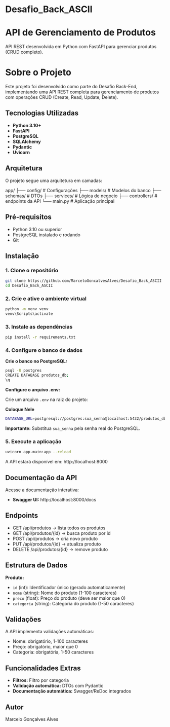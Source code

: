 # Desafio_Back_ASCII
# API de Gerenciamento de Produtos

API REST desenvolvida em Python com FastAPI para gerenciar produtos (CRUD completo).

# Sobre o Projeto

Este projeto foi desenvolvido como parte do Desafio Back-End, implementando uma API REST completa para gerenciamento de produtos com operações CRUD (Create, Read, Update, Delete).

## Tecnologias Utilizadas

- **Python 3.10+**
- **FastAPI**
- **PostgreSQL**
- **SQLAlchemy**
- **Pydantic**
- **Uvicorn**

## Arquitetura

O projeto segue uma arquitetura em camadas:

app/
├── config/         # Configurações
├── models/         # Modelos do banco
├── schemas/        # DTOs
├── services/       # Lógica de negocio
├── controllers/    # endpoints da API 
└── main.py         # Aplicação principal


## Pré-requisitos

- Python 3.10 ou superior
- PostgreSQL instalado e rodando
- Git

## Instalação

### 1. Clone o repositório
```bash
git clone https://github.com/MarceloGoncalvesAlves/Desafio_Back_ASCII
cd Desafio_Back_ASCII
```

### 2. Crie e ative o ambiente virtual
```bash
python -m venv venv
venv\Scripts\activate
```

### 3. Instale as dependências
```bash
pip install -r requirements.txt
```

### 4. Configure o banco de dados

**Crie o banco no PostgreSQL:**
```bash
psql -U postgres
CREATE DATABASE produtos_db;
\q
```

**Configure o arquivo .env:**

Crie um arquivo `.env` na raiz do projeto:

**Coloque Nele**
```bash
DATABASE_URL=postgresql://postgres:sua_senha@localhost:5432/produtos_db
```
**Importante:** Substitua `sua_senha` pela senha real do PostgreSQL.


### 5. Execute a aplicação
```bash
uvicorn app.main:app --reload
```

A API estará disponível em: http://localhost:8000

## Documentação da API

Acesse a documentação interativa:
- **Swagger UI:** http://localhost:8000/docs

## Endpoints

- GET /api/produtos → lista todos os produtos 
- GET /api/produtos/{id} → busca produto por id 
- POST /api/produtos → cria novo produto 
- PUT /api/produtos/{id} → atualiza produto 
- DELETE /api/produtos/{id} → remove produto

## Estrutura de Dados

**Produto:**
- `id` (int): Identificador único (gerado automaticamente)
- `nome` (string): Nome do produto (1-100 caracteres)
- `preco` (float): Preço do produto (deve ser maior que 0)
- `categoria` (string): Categoria do produto (1-50 caracteres)

## Validações

A API implementa validações automáticas:
- Nome: obrigatório, 1-100 caracteres
- Preço: obrigatório, maior que 0
- Categoria: obrigatória, 1-50 caracteres

## Funcionalidades Extras


- **Filtros:** Filtro por categoria
- **Validação automática:** DTOs com Pydantic
- **Documentação automática:** Swagger/ReDoc integrados

## Autor
Marcelo Gonçalves Alves

